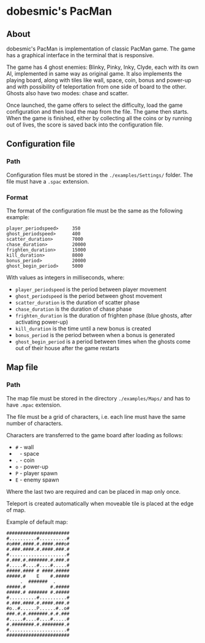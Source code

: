 # dobesmic's PacMan

## About

dobesmic's PacMan is implementation of classic PacMan game. 
The game has a graphical interface in the terminal that is responsive.

The game has 4 ghost enemies: Blinky, Pinky, Inky, Clyde, each with its own AI, implemented in same way as original game.
It also implements the playing board, along with tiles like wall, space, coin, bonus and power-up and with possibility of teleportation from one side of board to the other.
Ghosts also have two modes: chase and scatter.

Once launched, the game offers to select the difficulty, load the game configuration and then load the map from the file. The game then starts. When the game is finished, either by collecting all the coins or by running out of lives, the score is saved back into the configuration file.

## Configuration file

### Path

Configuration files must be stored in the `./examples/Settings/` folder.
The file must have a `.spac` extension.

### Format

The format of the configuration file must be the same as the following example:

    player_periodspeed>		350 
    ghost_periodspeed>		400 
    scatter_duration>		7000
    chase_duration>			20000 
    frighten_duration>		15000 
    kill_duration>			8000
    bonus_period>			20000 
    ghost_begin_period>		5000

With values as integers in milliseconds, where:

 - `player_periodspeed` is the period between player movement
 - `ghost_periodspeed` is the period between ghost movement
 - `scatter_duration` is the duration of scatter phase
 - `chase_duration` is the duration of chase phase
 - `frighten_duration` is the duration of frighten phase (blue ghosts, after activating power-up)
 - `kill_duration` is the time until a new bonus is created
 - `bonus_period` is the period between when a bonus is generated
 - `ghost_begin_period` is a period between times when the ghosts come out of their house after the game restarts
 
## Map file

### Path

The map file must be stored in the directory `./examples/Maps/` and has to have `.mpac` extension.

The file must be a grid of characters, i.e. each line must have the same number of characters.

Characters are transferred to the game board after loading as follows:

 - `#` - wall
 - ` ` - space
 - `.` - coin
 - `o` - power-up
 - `P` - player spawn
 - `E` - enemy spawn

Where the last two are required and can be placed in map only once.

Teleport is created automatically when moveable tile is placed at the edge of map.

Example of default map:

    #######################
    #..........#..........#
    #o###.####.#.####.###o#
    #.###.####.#.####.###.#
    #.....................#
    #.###.#.#######.#.###.#
    #.....#....#....#.....#
    #####.#### # ####.#####
    #####.#    E    #.#####
         .  #######  .     
    #####.#         #.#####
    #####.# ####### #.#####
    #..........#..........#
    #.###.####.#.####.###.#
    #o..#......P......#..o#
    ###.#.#.#######.#.#.###
    #.....#....#....#.....#
    #.########.#.########.#
    #.....................#
    #######################
